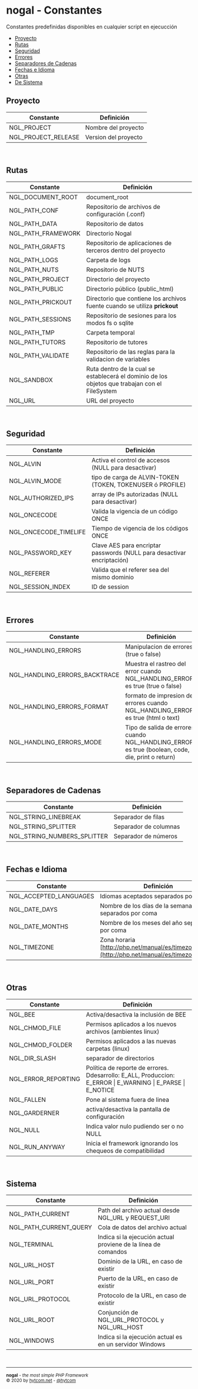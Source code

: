 # nogal - Constantes
Constantes predefinidas disponibles en cualquier script en ejecucción  

- [Proyecto](#proyecto)
- [Rutas](#rutas)
- [Seguridad](#seguridad)
- [Errores](#errores)
- [Separadores de Cadenas](#separadores-de-cadenas)
- [Fechas e Idioma](#fechas-e-idioma)
- [Otras](#otras)
- [De Sistema](#sistema)

## Proyecto
|Constante|Definición|
|---|---|
|NGL_PROJECT|Nombre del proyecto|
|NGL_PROJECT_RELEASE|Version del proyecto|

&nbsp;

## Rutas
|Constante|Definición|
|---|---|
|NGL_DOCUMENT_ROOT|document_root|
|NGL_PATH_CONF|Repositorio de archivos de configuración (.conf)|
|NGL_PATH_DATA|Repositorio de datos|
|NGL_PATH_FRAMEWORK|Directorio Nogal|
|NGL_PATH_GRAFTS|Repositorio de aplicaciones de terceros dentro del proyecto|
|NGL_PATH_LOGS|Carpeta de logs|
|NGL_PATH_NUTS|Repositorio de NUTS|
|NGL_PATH_PROJECT|Directorio del proyecto|
|NGL_PATH_PUBLIC|Directorio público (public_html)|
|NGL_PATH_PRICKOUT|Directorio que contiene los archivos fuente cuando se utiliza **prickout**|
|NGL_PATH_SESSIONS|Repositorio de sesiones para los modos fs o sqlite|
|NGL_PATH_TMP|Carpeta temporal|
|NGL_PATH_TUTORS|Repositorio de tutores|
|NGL_PATH_VALIDATE|Repositorio de las reglas para la validacion de variables|
|NGL_SANDBOX|Ruta dentro de la cual se establecerá el dominio de los objetos que trabajan con el FileSystem|
|NGL_URL|URL del proyecto|

&nbsp;

## Seguridad
|Constante|Definición|
|---|---|
|NGL_ALVIN|Activa el control de accesos (NULL para desactivar)|
|NGL_ALVIN_MODE|tipo de carga de ALVIN-TOKEN (TOKEN, TOKENUSER ó PROFILE)|
|NGL_AUTHORIZED_IPS|array de IPs autorizadas (NULL para desactivar)|
|NGL_ONCECODE|Valida la vigencia de un código ONCE|
|NGL_ONCECODE_TIMELIFE|Tiempo de vigencia de los códigos ONCE|
|NGL_PASSWORD_KEY|Clave AES para encriptar passwords (NULL para desactivar encriptación)|
|NGL_REFERER|Valida que el referer sea del mismo dominio|
|NGL_SESSION_INDEX|ID de session|

&nbsp;

## Errores
|Constante|Definición|
|---|---|
|NGL_HANDLING_ERRORS|Manipulacion de errores (true o false)|
|NGL_HANDLING_ERRORS_BACKTRACE|Muestra el rastreo del error cuando NGL_HANDLING_ERRORS es true (true o false)|
|NGL_HANDLING_ERRORS_FORMAT|formato de impresion de errores cuando NGL_HANDLING_ERRORS es true (html o text)|
|NGL_HANDLING_ERRORS_MODE|Tipo de salida de errores cuando NGL_HANDLING_ERRORS es true (boolean, code, die, print o return)|

&nbsp;

## Separadores de Cadenas
|Constante|Definición|
|---|---|
|NGL_STRING_LINEBREAK|Separador de filas|
|NGL_STRING_SPLITTER|Separador de columnas|
|NGL_STRING_NUMBERS_SPLITTER|Separador de números|

&nbsp;

## Fechas e Idioma
|Constante|Definición|
|---|---|
|NGL_ACCEPTED_LANGUAGES|Idiomas aceptados separados por coma|
|NGL_DATE_DAYS|Nombre de los días de la semana separados por coma|
|NGL_DATE_MONTHS|Nombre de los meses del año separados por coma|
|NGL_TIMEZONE|Zona horaria [http://php.net/manual/es/timezones.php](http://php.net/manual/es/timezones.php)|

&nbsp;

## Otras
|Constante|Definición|
|---|---|
|NGL_BEE|Activa/desactiva la inclusión de BEE|
|NGL_CHMOD_FILE|Permisos aplicados a los nuevos archivos (ambientes linux)|
|NGL_CHMOD_FOLDER|Permisos aplicados a las nuevas carpetas (linux)|
|NGL_DIR_SLASH|separador de directorios|
|NGL_ERROR_REPORTING|Política de reporte de errores. Ddesarrollo: E_ALL,  Produccion: E_ERROR \| E_WARNING \| E_PARSE \| E_NOTICE|
|NGL_FALLEN|Pone al sistema fuera de linea|
|NGL_GARDERNER|activa/desactiva la pantalla de configuración|
|NGL_NULL|Indica valor nulo pudiendo ser o no NULL|
|NGL_RUN_ANYWAY|Inicia el framework ignorando los chequeos de compatibilidad|

&nbsp;

## Sistema
|Constante|Definición|
|---|---|
|NGL_PATH_CURRENT|Path del archivo actual desde NGL_URL y REQUEST_URI|
|NGL_PATH_CURRENT_QUERY|Cola de datos del archivo actual|
|NGL_TERMINAL|Indica si la ejecución actual proviene de la línea de comandos|
|NGL_URL_HOST|Dominio de la URL, en caso de existir|
|NGL_URL_PORT|Puerto de la URL, en caso de existir|
|NGL_URL_PROTOCOL|Protocolo de la URL, en caso de existir|
|NGL_URL_ROOT|Conjunción de NGL_URL_PROTOCOL y NGL_URL_HOST|
|NGL_WINDOWS|Indica si la ejecución actual es en un servidor Windows|

&nbsp;

___
<sub><b>nogal</b> - <em>the most simple PHP Framework</em></sub><br />
<sup>&copy; 2020 by <a href="https://hytcom.net">hytcom.net</a> - <a href="https://github.com/hytcom">@hytcom</a></sup><br />